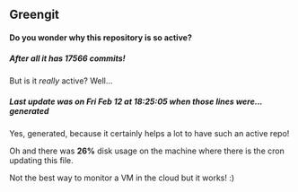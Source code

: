## Greengit

#### Do you wonder why this repository is so active?

##### After all it has 17566 commits!

But is it *really* active? Well...

##### Last update was on Fri Feb 12 at 18:25:05 when those lines were... generated

Yes, generated, because it certainly helps a lot to have such an active repo!

Oh and there was **26%** disk usage on the machine
where there is the cron updating this file.

Not the best way to monitor a VM in the cloud but it works! :)
